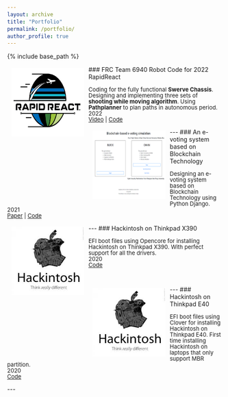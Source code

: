 ```yaml
---
layout: archive
title: "Portfolio"
permalink: /portfolio/
author_profile: true
---
```


{% include base_path %}

<!--
{% for post in site.portfolio %}
  {% include archive-single.html %}
{% endfor %}
-->

<img style="float: left; margin:5px 10px" src="/images/portfolio/rapidreact_logo.png" width="170" height="160">
### FRC Team 6940 Robot Code for 2022 RapidReact
<p style="line-height:1.0">
<font size="2">
Coding for the fully functional <strong>Swerve Chassis</strong>. Designing and implementing three sets of <strong> shooting while moving algorithm</strong>. Using <strong>Pathplanner</strong> to plan paths in autonomous period.<br />
2022 <br />
<a href="https://www.google.com">Video</a> |
<a href="https://github.com/Team6940/2022RapidReact">Code</a>
<br />
</font>
</p>
---

<img style="float: left; margin:5px 10px" src="/images/portfolio/e_voting_blockchain.png" width="170" height="160">
### An e-voting system based on Blockchain Technology
<p style="line-height:1.0">
<font size="2">
Designing an e-voting system based on Blockchain Technology using Python Django.<br />
2021 <br />
<a href="https://mendax1234.github.io/files/pdf/an_electronic_voting_system_based_on_blockchain.pdf">Paper</a> |
<a href="https://github.com/mendax1234/Blockchain-based-E-Voting-Simulation">Code</a>
<br />
</font>
</p>
---

<img style="float: left; margin:5px 10px" src="/images/portfolio/hackintosh.png" width="170" height="160">
### Hackintosh on Thinkpad X390
<p style="line-height:1.0">
<font size="2">
EFI boot files using Opencore for installing Hackintosh on Thinkpad X390. With perfect support for all the drivers.<br />
2020 <br />
<a href="https://github.com/mendax1234/ThinkpadX390-Opencore-EFI">Code</a>
<br />
<br>
<br>
</font>
</p>
---

<img style="float: left; margin:5px 10px" src="/images/portfolio/hackintosh.png" width="170" height="160">
### Hackintosh on Thinkpad E40
<p style="line-height:1.0">
<font size="2">
EFI boot files using Clover for installing Hackintosh on Thinkpad E40. First time installing Hackintosh on laptops that only support MBR partition. <br />
2020 <br />
<a href="https://github.com/mendax1234/ThinkPadE40-Clover-EFI">Code</a>
<br />
</font>
</p>
---

